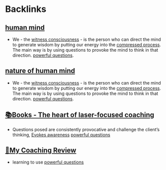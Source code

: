 
# Backlinks
## [human mind](<human mind.md>)
- We - the [witness consciousness](<witness consciousness.md>) - is the person who can direct the mind to generate wisdom by putting our energy into the [compressed process](<compressed process.md>). The main way is by using questions to provoke the mind to think in that direction. [powerful questions](<powerful questions.md>).

## [nature of human mind](<nature of human mind.md>)
- We - the [witness consciousness](<witness consciousness.md>) - is the person who can direct the mind to generate wisdom by putting our energy into the [compressed process](<compressed process.md>). The main way is by using questions to provoke the mind to think in that direction. [powerful questions](<powerful questions.md>).

## [📚Books - The heart of laser-focused coaching](<📚Books - The heart of laser-focused coaching.md>)
- Questions posed are consistently provocative and challenge the client’s thinking, [Evokes awareness](<Evokes awareness.md>) [powerful questions](<powerful questions.md>)

## [📝My Coaching Review](<📝My Coaching Review.md>)
- learning to use [powerful questions](<powerful questions.md>)

